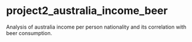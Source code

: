 # project2_australia_income_beer
Analysis of australia income per person nationality and its correlation with beer consumption.
